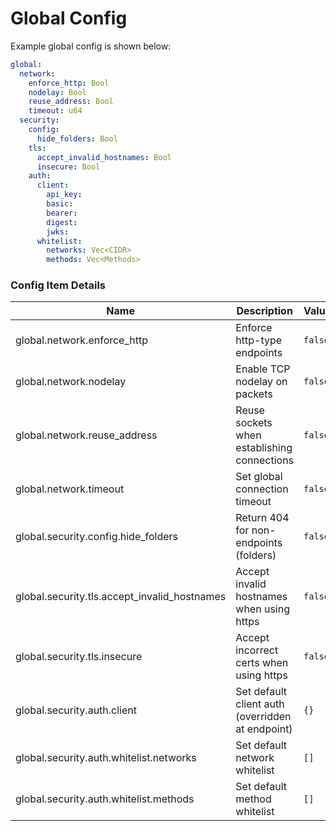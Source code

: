 # Global Config

Example global config is shown below:

```yaml
global:
  network:
    enforce_http: Bool
    nodelay: Bool
    reuse_address: Bool
    timeout: u64
  security:
    config:
      hide_folders: Bool
    tls:
      accept_invalid_hostnames: Bool
      insecure: Bool
    auth:
      client:
        api_key:
        basic:
        bearer:
        digest:
        jwks:
      whitelist:
        networks: Vec<CIDR>
        methods: Vec<Methods>
```

### Config Item Details

| Name                                         | Description                                         | Value         |
|--------------------------------------------- | --------------------------------------------------- | ------------- |
| global.network.enforce_http                  | Enforce http-type endpoints                         | `false`       |
| global.network.nodelay                       | Enable TCP nodelay on packets                       | `false`       |
| global.network.reuse_address                 | Reuse sockets when establishing connections         | `false`       |
| global.network.timeout                       | Set global connection timeout                       | `false`       |
| global.security.config.hide_folders          | Return 404 for non-endpoints (folders)              | `false`       |
| global.security.tls.accept_invalid_hostnames | Accept invalid hostnames when using https           | `false`       |
| global.security.tls.insecure                 | Accept incorrect certs when using https             | `false`       |
| global.security.auth.client                  | Set default client auth (overridden at endpoint)    | `{}`          |
| global.security.auth.whitelist.networks      | Set default network whitelist                       | `[]`          |
| global.security.auth.whitelist.methods       | Set default method whitelist                        | `[]`          |


